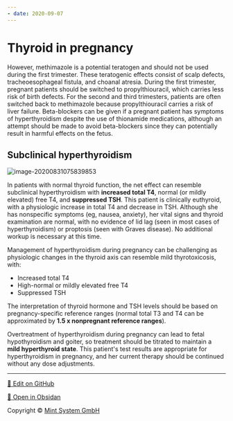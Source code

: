 ```yaml
---
- date: 2020-09-07
---
```


# Thyroid in pregnancy

<!-- pregnancy and thyroid medications -->

However, methimazole is a potential teratogen and should not be used during the first trimester. These teratogenic effects consist of scalp defects, tracheoesophageal fistula, and choanal atresia. During the first trimester, pregnant patients should be switched to propylthiouracil, which carries less risk of birth defects. For the second and third trimesters, patients are often switched back to methimazole because propylthiouracil carries a risk of liver failure. Beta-blockers can be given if a pregnant patient has symptoms of hyperthyroidism despite the use of thionamide medications, although an attempt should be made to avoid beta-blockers since they can potentially result in harmful effects on the fetus.

## Subclinical hyperthyroidism

<!-- subclinical hyperthyroidism pregnancy management -->

![image-20200831075839853](https://photos.thisispiggy.com/file/wikiFiles/image-20200831075839853.png)

In patients with normal thyroid function, the net effect can resemble subclinical hyperthyroidism with **increased total T4**, normal (or mildly elevated) free T4, and **suppressed TSH**.  This patient is clinically euthyroid, with a physiologic increase in total T4 and decrease in TSH.  Although she has nonspecific symptoms (eg, nausea, anxiety), her vital signs and thyroid examination are normal, with no evidence of lid lag (seen in most cases of hyperthyroidism) or proptosis (seen with Graves disease).  No additional workup is necessary at this time.

Management of hyperthyroidism during pregnancy can be challenging as physiologic changes in the thyroid axis can resemble mild thyrotoxicosis, with:

- Increased total T4
- High-normal or mildly elevated free T4
- Suppressed TSH

The interpretation of thyroid hormone and TSH levels should be based on pregnancy-specific reference ranges (normal total T3 and T4 can be approximated by **1.5 x nonpregnant reference ranges**).

Overtreatment of hyperthyroidism during pregnancy can lead to fetal hypothyroidism and goiter, so treatment should be titrated to maintain a **mild hyperthyroid state**.  This patient's test results are appropriate for hyperthyroidism in pregnancy, and her current therapy should be continued without any dose adjustments.


<hr>

[📝 Edit on GitHub](https://github.com/Mint-System/Knowledge/blob/master/Thyroid%20in%20pregnancy.md)

[📂 Open in Obsidan](obsidian://open?vault=Knowledge%20Mint%20System&file=Thyroid%20in%20pregnancy.md ':target=_self')

<footer>Copyright © <a href="https://www.mint-system.ch/">Mint System GmbH</a></footer>